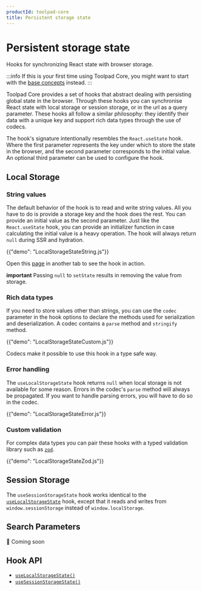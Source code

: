 ```yaml
---
productId: toolpad-core
title: Persistent storage state
---
```


# Persistent storage state

<p class="description">Hooks for synchronizing React state with browser storage.</p>

:::info
If this is your first time using Toolpad Core, you might want to start with the [base concepts](/toolpad/core/introduction/base-concepts/) instead.
:::

Toolpad Core provides a set of hooks that abstract dealing with persisting global state in the browser. Through these hooks you can synchronise React state with local storage or session storage, or in the url as a query parameter. These hooks all follow a similar philosophy: they identify their data with a unique key and support rich data types through the use of codecs.

The hook's signature intentionally resembles the `React.useState` hook. Where the first parameter represents the key under which to store the state in the browser, and the second parameter corresponds to the initial value. An optional third parameter can be used to configure the hook.

## Local Storage

### String values

The default behavior of the hook is to read and write string values. All you have to do is provide a storage key and the hook does the rest. You can provide an initial value as the second parameter. Just like the `React.useState` hook, you can provide an initializer function in case calculating the initial value is a heavy operation. The hook will always return `null` during SSR and hydration.

{{"demo": "LocalStorageStateString.js"}}

Open this <a target="_blank" href="#string-values">page</a> in another tab to see the hook in action.

**important** Passing `null` to `setState` results in removing the value from storage.

### Rich data types

If you need to store values other than strings, you can use the `codec` parameter in the hook options to declare the methods used for serialization and deserialization. A codec contains a `parse` method and `stringify` method.

{{"demo": "LocalStorageStateCustom.js"}}

Codecs make it possible to use this hook in a type safe way.

### Error handling

The `useLocalStorageState` hook returns `null` when local storage is not available for some reason. Errors in the codec's `parse` method will always be propagated. If you want to handle parsing errors, you will have to do so in the codec.

{{"demo": "LocalStorageStateError.js"}}

### Custom validation

For complex data types you can pair these hooks with a typed validation library such as [`zod`](https://www.npmjs.com/package/zod).

{{"demo": "LocalStorageStateZod.js"}}

## Session Storage

The `useSessionStorageState` hook works identical to the [`useLocalStorageState`](#local-storage) hook, except that it reads and writes from `window.sessionStorage` instead of `window.localStorage`.

## Search Parameters

🚧 Coming soon

## Hook API

- [`useLocalStorageState()`](/toolpad/core/react-persistent-state/use-local-storage-state-api/)
- [`useSessionStorageState()`](/toolpad/core/react-persistent-state/use-session-storage-state-api/)
